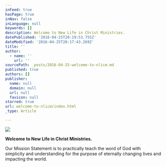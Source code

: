 ```yaml
---
inFeed: true
hasPage: true
inNav: false
inLanguage: null
keywords: []
description: Welcome to New Life in Christ Ministries.
datePublished: '2016-04-25T20:19:53.755Z'
dateModified: '2016-04-25T20:17:43.269Z'
title: ''
author:
  - name: ''
    url: ''
sourcePath: _posts/2016-04-25-welcome-to-nlicm.md
published: true
authors: []
publisher:
  name: null
  domain: null
  url: null
  favicon: null
starred: true
url: welcome-to-nlicm/index.html
_type: Article

---
```

![](https://s3-us-west-2.amazonaws.com/the-grid-img/p/9d6bd1ba9355ae5adaa2d5ded3819baf2e67878f.png)

**Welcome to New Life in Christ Ministries.**

Our Mission Statement is to practically teach the word of God with simplicity and understanding for the purpose of eternally changing lives and impacting the world.